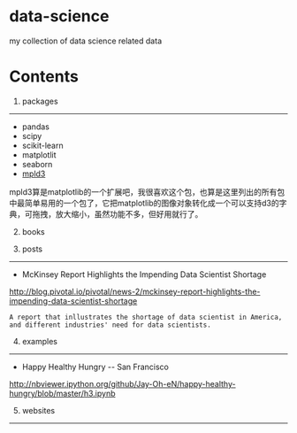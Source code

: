 # data-science
my collection of data science related data


Contents
==

1. packages
---

- pandas
- scipy
- scikit-learn
- matplotlit
- seaborn
- [mpld3](http://mpld3.github.io/quickstart.html)

mpld3算是matplotlib的一个扩展吧，我很喜欢这个包，也算是这里列出的所有包中最简单易用的一个包了，它把matplotlib的图像对象转化成一个可以支持d3的字典，可拖拽，放大缩小，虽然功能不多，但好用就行了。



2. books



3. posts
---

- McKinsey Report Highlights the Impending Data Scientist Shortage

http://blog.pivotal.io/pivotal/news-2/mckinsey-report-highlights-the-impending-data-scientist-shortage

```
A report that inllustrates the shortage of data scientist in America, and different industries' need for data scientists.
```

4. examples
---

- Happy Healthy Hungry -- San Francisco

http://nbviewer.ipython.org/github/Jay-Oh-eN/happy-healthy-hungry/blob/master/h3.ipynb



5. websites
---


